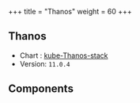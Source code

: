 +++
title = "Thanos"
weight = 60
+++

## Thanos

* Chart : [kube-Thanos-stack](https://artifacthub.io/packages/helm/Thanos-community/kube-Thanos-stack)
* Version: `11.0.4`

## Components

